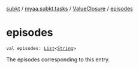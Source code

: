 [subkt](../../index.md) / [myaa.subkt.tasks](../index.md) / [ValueClosure](index.md) / [episodes](./episodes.md)

# episodes

`val episodes: `[`List`](https://kotlinlang.org/api/latest/jvm/stdlib/kotlin.collections/-list/index.html)`<`[`String`](https://kotlinlang.org/api/latest/jvm/stdlib/kotlin/-string/index.html)`>`

The episodes corresponding to this entry.

